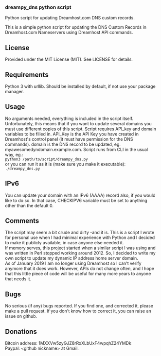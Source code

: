 ### dreampy_dns python script
Python script for updating Dreamhost.com DNS custom records.

This is a simple python script for updating the
DNS Custom Records in Dreamhost.com Nameservers using
Dreamhost API commands.

## License
Provided under the MIT License (MIT). See LICENSE for details.

## Requirements

Python 3 with urllib. Should be installed by default, if not use your package manager.

## Usage

No arguments needed, everything is included in the script itself. Unfortunately, this means that if you want to update several domains you must use different copies of this script.
Script requires API_key and domain variables to be filled in. API_Key is the
API Key you have created in Dreamhost's control panel (it must have permission
for the DNS commands). domain is the DNS record to be updated, eg.
myawesomedyndomain.example.com.
Script runs from CLI in the usual way, eg.:  
`python3 /path/to/script/dreampy_dns.py`  
or you can run it as it is (make sure you make it executable):  
`./dreampy_dns.py`


## IPv6

You can update your domain with an IPv6 (AAAA) record also, if you would like to do so.
In that case, CHECKIPV6 variable must be set to anything other than the default 0.

## Comments

The script may seem a bit crude and dirty -and it is. This is a script I wrote for personal use
when I had minimal experience with Python and I decided to make it publicly available, in case anyone else needed it.  
If memory serves, this project started when a similar script I was using and was written in Perl stopped working around 2012. So, I decided to write my own script to update my dynamic IP address home server domain.  
As of January 2019 I am no longer using Dreamhost so I can't verify anymore that it does work. However, APIs do not change often, and I hope that this little piece of code will be useful for many more years to anyone that needs it.

## Bugs
No serious (if any) bugs reported. If you find one, and corrected it, please make a pull request. If you don't know how to correct it, you can raise an issue on github.

## Donations
Bitcoin address: 1MXXVw5zyGJZ8rRxXLbUxF4wpqhZ24YMDk<br/>
Paypal: \<github nickname\> at Gmail.
